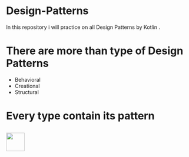 # Design-Patterns
In this repository  i will practice on all Design Patterns by Kotlin .

# There are more than type of Design Patterns
* Behavioral
* Creational
* Structural

# Every type contain its pattern 
## <img src="https://user-images.githubusercontent.com/62241386/228518747-4e5eedb2-e8fc-498c-9f21-ef515e006aef.png" width="50">
